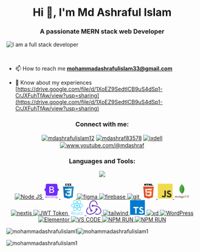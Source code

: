 <h1 align="center">Hi 👋, I'm Md Ashraful Islam</h1>
<h3 align="center">A passionate MERN stack web Developer</h3>

![I am a full stack developer](https://media.licdn.com/dms/image/D5616AQHYnuo946u3oQ/profile-displaybackgroundimage-shrink_350_1400/0/1688826095746?e=1697673600&v=beta&t=m0uWQn3KJJZ04rh7WSs2kb27j8VRl96NYrSZiVyyzqY)

<p align="center"> <a href="https://twitter.com/" target="blank"><img src="https://img.shields.io/twitter/follow/?logo=twitter&style=for-the-badge" alt="" /></a> </p>

- 📫 How to reach me **mohammadashrafulislam33@gmail.com**

- 📄 Know about my experiences [https://drive.google.com/file/d/1XoEZ9SedtICB9uS4dSp1-CrJXFuhTfAw/view?usp=sharing](https://drive.google.com/file/d/1XoEZ9SedtICB9uS4dSp1-CrJXFuhTfAw/view?usp=sharing)

<h3 align="center">Connect with me:</h3>
<p align="center">
<a href="https://linkedin.com/in/mdashrafulislam12" target="blank"><img align="center" src="https://raw.githubusercontent.com/rahuldkjain/github-profile-readme-generator/master/src/images/icons/Social/linked-in-alt.svg" alt="mdashrafulislam12" height="30" width="40" /></a>
<a href="https://instagram.com/mdashraf83578" target="blank"><img align="center" src="https://raw.githubusercontent.com/rahuldkjain/github-profile-readme-generator/master/src/images/icons/Social/instagram.svg" alt="mdashraf83578" height="30" width="40" /></a>
<a href="https://www.behance.net/ixdell" target="blank"><img align="center" src="https://raw.githubusercontent.com/rahuldkjain/github-profile-readme-generator/master/src/images/icons/Social/behance.svg" alt="ixdell" height="30" width="40" /></a>
<a href="https://www.youtube.com/@mdashraf" target="blank"><img align="center" src="https://raw.githubusercontent.com/rahuldkjain/github-profile-readme-generator/master/src/images/icons/Social/youtube.svg" alt="www.youtube.com/@mdashraf" height="30" width="40" /></a>
</p>

<h3 align="center" padding="30px">Languages and Tools:</h3>
<p align="center">
  <a href="https://skillicons.dev">
    <img src="https://skillicons.dev/icons?i=git,github,html,css,js,ts,npm,tailwind,bootstrap,react,nodejs,express,mongodb,nextjs,redux,sass,vite,vscode,netlify,materialui,jquery,gitlab,firebase,cloudflare,figma,wordpress,py,django" />
  </a>
</p><p align="center"> <a href="https://nodejs.org/en" target="_blank" rel="noreferrer"> <img src="https://www.creative-tim.com/blog/content/images/wordpress/2020/03/node-js-736399_1280.png" alt="Node JS" width="80" height="40"/> </a> <a href="https://getbootstrap.com" target="_blank" rel="noreferrer"> <img src="https://raw.githubusercontent.com/devicons/devicon/master/icons/bootstrap/bootstrap-plain-wordmark.svg" alt="bootstrap" width="40" height="40"/> </a> <a href="https://www.w3schools.com/css/" target="_blank" rel="noreferrer"> <img src="https://raw.githubusercontent.com/devicons/devicon/master/icons/css3/css3-original-wordmark.svg" alt="css3" width="40" height="40"/> </a> <a href="https://www.figma.com/" target="_blank" rel="noreferrer"> <img src="https://www.vectorlogo.zone/logos/figma/figma-icon.svg" alt="figma" width="40" height="40"/> </a> <a href="https://firebase.google.com/" target="_blank" rel="noreferrer"> <img src="https://www.vectorlogo.zone/logos/firebase/firebase-icon.svg" alt="firebase" width="40" height="40"/> </a> <a href="https://git-scm.com/" target="_blank" rel="noreferrer"> <img src="https://www.vectorlogo.zone/logos/git-scm/git-scm-icon.svg" alt="git" width="40" height="40"/> </a> <a href="https://www.w3.org/html/" target="_blank" rel="noreferrer"> <img src="https://raw.githubusercontent.com/devicons/devicon/master/icons/html5/html5-original-wordmark.svg" alt="html5" width="40" height="40"/> </a> <a href="https://developer.mozilla.org/en-US/docs/Web/JavaScript" target="_blank" rel="noreferrer"> <img src="https://raw.githubusercontent.com/devicons/devicon/master/icons/javascript/javascript-original.svg" alt="javascript" width="40" height="40"/> </a> <a href="https://www.mongodb.com/" target="_blank" rel="noreferrer"> <img src="https://raw.githubusercontent.com/devicons/devicon/master/icons/mongodb/mongodb-original-wordmark.svg" alt="mongodb" width="40" height="40"/> </a> <a href="https://nextjs.org/" target="_blank" rel="noreferrer"> <img src="https://cdn.worldvectorlogo.com/logos/nextjs-2.svg" alt="nextjs" width="40" height="40"/> </a> <a href="https://jwt.io/" target="_blank" rel="noreferrer"> <img src="https://jwt.io/img/pic_logo.svg" alt="JWT Token" width="40" height="40"/> </a> <a href="https://reactjs.org/" target="_blank" rel="noreferrer"> <img src="https://raw.githubusercontent.com/devicons/devicon/master/icons/react/react-original-wordmark.svg" alt="react" width="40" height="40"/> </a> <a href="https://redux.js.org" target="_blank" rel="noreferrer"> <img src="https://raw.githubusercontent.com/devicons/devicon/master/icons/redux/redux-original.svg" alt="redux" width="40" height="40"/> </a> <a href="https://tailwindcss.com/" target="_blank" rel="noreferrer"> <img src="https://www.vectorlogo.zone/logos/tailwindcss/tailwindcss-icon.svg" alt="tailwind" width="40" height="40"/> </a> <a href="https://www.typescriptlang.org/" target="_blank" rel="noreferrer"> <img src="https://raw.githubusercontent.com/devicons/devicon/master/icons/typescript/typescript-original.svg" alt="typescript" width="40" height="40"/> </a> <a href="https://www.adobe.com/products/xd.html" target="_blank" rel="noreferrer"> <img src="https://cdn.worldvectorlogo.com/logos/adobe-xd.svg" alt="xd" width="40" height="40"/> </a>
<a href="https://wordpress.org/" target="_blank" rel="noreferrer"> <img src="https://upload.wikimedia.org/wikipedia/commons/thumb/9/98/WordPress_blue_logo.svg/1200px-WordPress_blue_logo.svg.png" alt="WordPress" width="40" height="40"/> </a>
  <a href="https://elementor.com/" target="_blank" rel="noreferrer"> <img src="https://wp101.com/wp-content/uploads/2022/08/Elementor-Icon-256x256-1.png" alt="Elementor" width="40" height="40"/> </a>
  <a href="https://code.visualstudio.com/" target="_blank" rel="noreferrer"> <img src="https://cdn.icon-icons.com/icons2/2107/PNG/512/file_type_vscode_icon_130084.png" alt="VS CODE" width="40" height="40"/> </a>
  <a href="https://www.npmjs.com/" target="_blank" rel="noreferrer"> <img src="https://www.vectorlogo.zone/logos/npmjs/npmjs-icon.svg" alt="NPM RUN" width="40" height="40"/> </a>
  <a href="https://www.npmjs.com/" target="_blank" rel="noreferrer"> <img src="https://www.vectorlogo.zone/logos/npmjs/npmjs-icon.svg" alt="NPM RUN" width="40" height="40"/> </a>
  
</p>

<p><img align="left" src="https://github-readme-stats.vercel.app/api/top-langs?username=mohammadashrafulislam1&show_icons=true&locale=en&layout=compact" alt="mohammadashrafulislam1" /></p>

<p>&nbsp;<img align="left" src="https://github-readme-stats.vercel.app/api?username=mohammadashrafulislam1&show_icons=true&locale=en" alt="mohammadashrafulislam1" /></p>

<p><img align="left" src="https://github-readme-streak-stats.herokuapp.com/?user=mohammadashrafulislam1&" alt="mohammadashrafulislam1" /></p>
